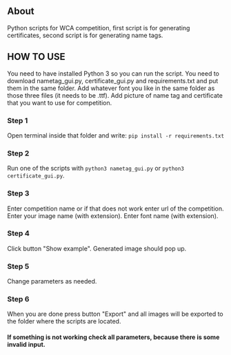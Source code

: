 ## About

Python scripts for WCA competition, first script is for generating certificates, second script is for generating name tags.

## HOW TO USE

You need to have installed Python 3 so you can run the script.
You need to download nametag_gui.py, certificate_gui.py and requirements.txt and put them in the same folder.
Add whatever font you like in the same folder as those three files (it needs to be .ttf).
Add picture of name tag and certificate that you want to use for competition.

### Step 1
Open terminal inside that folder and write:
  `pip install -r requirements.txt`

### Step 2
Run one of the scripts with `python3 nametag_gui.py` or `python3 certificate_gui.py`.
  
### Step 3
Enter competition name or if that does not work enter url of the competition.
Enter your image name (with extension).
Enter font name (with extension).

### Step 4
Click button "Show example".
Generated image should pop up.

### Step 5
Change parameters as needed.

### Step 6
When you are done press button "Export" and all images will be exported to the folder where the scripts are located.


#### If something is not working check all parameters, because there is some invalid input.
